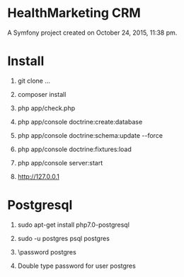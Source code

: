 HealthMarketing CRM
=======

A Symfony project created on October 24, 2015, 11:38 pm.

# Install

1) git clone ...

2) composer install

3) php app/check.php

4) php app/console doctrine:create:database

5) php app/console doctrine:schema:update --force

6) php app/console doctrine:fixtures:load

7) php app/console server:start

8) http://127.0.0.1

# Postgresql

1) sudo apt-get install php7.0-postgresql

2) sudo -u postgres psql postgres

3) \password postgres

4) Double type password for user postgres